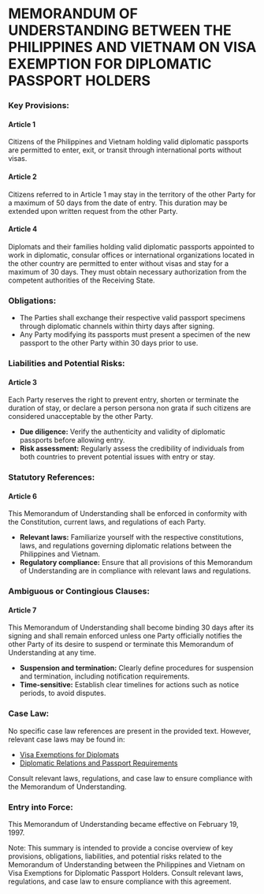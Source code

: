 **MEMORANDUM OF UNDERSTANDING BETWEEN THE PHILIPPINES AND VIETNAM ON VISA EXEMPTION FOR DIPLOMATIC PASSPORT HOLDERS**
=============================================

### Key Provisions:

#### Article 1
Citizens of the Philippines and Vietnam holding valid diplomatic passports are permitted to enter, exit, or transit through international ports without visas.

#### Article 2
Citizens referred to in Article 1 may stay in the territory of the other Party for a maximum of 50 days from the date of entry. This duration may be extended upon written request from the other Party.

#### Article 4
Diplomats and their families holding valid diplomatic passports appointed to work in diplomatic, consular offices or international organizations located in the other country are permitted to enter without visas and stay for a maximum of 30 days. They must obtain necessary authorization from the competent authorities of the Receiving State.

### Obligations:

*   The Parties shall exchange their respective valid passport specimens through diplomatic channels within thirty days after signing.
*   Any Party modifying its passports must present a specimen of the new passport to the other Party within 30 days prior to use.

### Liabilities and Potential Risks:
#### Article 3
Each Party reserves the right to prevent entry, shorten or terminate the duration of stay, or declare a person persona non grata if such citizens are considered unacceptable by the other Party.

*   **Due diligence:** Verify the authenticity and validity of diplomatic passports before allowing entry.
*   **Risk assessment:** Regularly assess the credibility of individuals from both countries to prevent potential issues with entry or stay.

### Statutory References:
#### Article 6
This Memorandum of Understanding shall be enforced in conformity with the Constitution, current laws, and regulations of each Party.

*   **Relevant laws:** Familiarize yourself with the respective constitutions, laws, and regulations governing diplomatic relations between the Philippines and Vietnam.
*   **Regulatory compliance:** Ensure that all provisions of this Memorandum of Understanding are in compliance with relevant laws and regulations.

### Ambiguous or Contingious Clauses:
#### Article 7
This Memorandum of Understanding shall become binding 30 days after its signing and shall remain enforced unless one Party officially notifies the other Party of its desire to suspend or terminate this Memorandum of Understanding at any time.

*   **Suspension and termination:** Clearly define procedures for suspension and termination, including notification requirements.
*   **Time-sensitive:** Establish clear timelines for actions such as notice periods, to avoid disputes.

### Case Law:
No specific case law references are present in the provided text. However, relevant case laws may be found in:

*   [Visa Exemptions for Diplomats](https://www.embassy.ph/vietnam/visa-exemptions-for-diplomats)
*   [Diplomatic Relations and Passport Requirements](https://www.officialgazette.gov.ph/2020-06-25/diplomatic-relations-and-passport-requirements)

Consult relevant laws, regulations, and case law to ensure compliance with the Memorandum of Understanding.

### Entry into Force:
This Memorandum of Understanding became effective on February 19, 1997.

Note: This summary is intended to provide a concise overview of key provisions, obligations, liabilities, and potential risks related to the Memorandum of Understanding between the Philippines and Vietnam on Visa Exemptions for Diplomatic Passport Holders. Consult relevant laws, regulations, and case law to ensure compliance with this agreement.